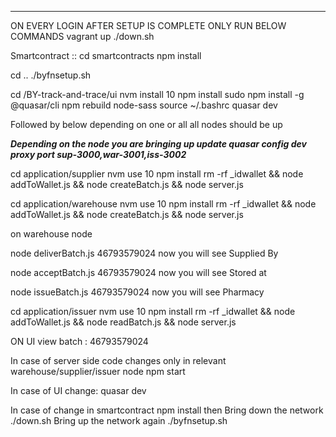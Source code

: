 
**************************************
ON EVERY LOGIN AFTER SETUP IS COMPLETE ONLY RUN BELOW COMMANDS
vagrant up
./down.sh

Smartcontract ::
cd smartcontracts
npm install

cd ..
./byfnsetup.sh

cd /BY-track-and-trace/ui
nvm install 10
npm install
sudo npm install -g  @quasar/cli
npm rebuild node-sass
source ~/.bashrc
quasar dev

Followed by below depending on one or all all nodes should be up

*****Depending on the node you are bringing up update quasar config dev proxy port sup-3000,war-3001,iss-3002*****

cd application/supplier
nvm use 10
npm install
rm -rf _idwallet && node addToWallet.js && node createBatch.js && node server.js

cd application/warehouse
nvm use 10
npm install
rm -rf _idwallet && node addToWallet.js && node createBatch.js && node server.js

on warehouse node

node deliverBatch.js 46793579024
now you will see Supplied By    

node acceptBatch.js 46793579024
now you will see Stored at

node issueBatch.js 46793579024
now you will see Pharmacy


cd application/issuer
nvm use 10
npm install
rm -rf _idwallet && node addToWallet.js && node readBatch.js && node server.js

ON UI view batch  : 46793579024

In case of server side code changes only in relevant warehouse/supplier/issuer node 
npm start


In case of UI change:
quasar dev

In case of change in smartcontract 
npm install
then Bring down the network
./down.sh
Bring up the network again
./byfnsetup.sh

